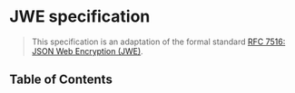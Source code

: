 # JWE specification

> This specification is an adaptation of the formal standard [RFC 7516: JSON Web Encryption (JWE)](https://tools.ietf.org/html/rfc7516).

## Table of Contents